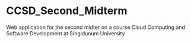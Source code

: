 # CCSD_Second_Midterm
Web application for the second midter on a course Cloud Computing and Software Development at Singidunum University
